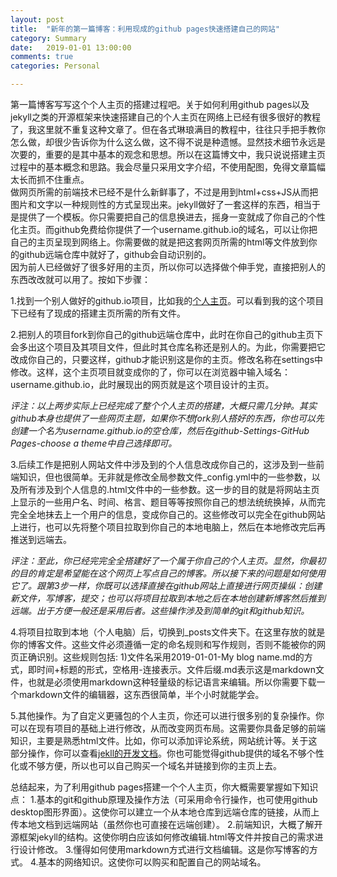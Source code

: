 ```yaml
---
layout: post
title:  "新年的第一篇博客：利用现成的github pages快速搭建自己的网站"
category: Summary
date:   2019-01-01 13:00:00
comments: true
categories: Personal

---  
```


第一篇博客写写这个个人主页的搭建过程吧。关于如何利用github pages以及jekyll之类的开源框架来快速搭建自己的个人主页在网络上已经有很多很好的教程了，我这里就不重复这种文章了。但在各式琳琅满目的教程中，往往只手把手教你怎么做，却很少告诉你为什么这么做，这不得不说是种遗憾。显然技术细节永远是次要的，重要的是其中基本的观念和思想。所以在这篇博文中，我只说说搭建主页过程中的基本概念和思路。我会尽量只采用文字介绍，不使用配图，免得文章篇幅太长而抓不住重点。  
做网页所需的前端技术已经不是什么新鲜事了，不过是用到html+css+JS从而把图片和文字以一种规则性的方式呈现出来。jekyll做好了一套这样的东西，相当于是提供了一个模板。你只需要把自己的信息换进去，摇身一变就成了你自己的个性化主页。而github免费给你提供了一个username.github.io的域名，可以让你把自己的主页呈现到网络上。你需要做的就是把这套网页所需的html等文件放到你的github远端仓库中就好了，github会自动识别的。  
因为前人已经做好了很多好用的主页，所以你可以选择做个伸手党，直接把别人的东西改改就可以用了。按如下步骤：

1.找到一个别人做好的github.io项目，比如我的[个人主页](http://github.com/2012ZGZYY/2012ZGZYY.github.io/)。可以看到我的这个项目下已经有了现成的搭建主页所需的所有文件。

2.把别人的项目fork到你自己的github远端仓库中，此时在你自己的github主页下会多出这个项目及其项目文件，但此时其仓库名称还是别人的。为此，你需要把它改成你自己的，只要这样，github才能识别这是你的主页。修改名称在settings中修改。这样，这个主页项目就变成你的了，你可以在浏览器中输入域名：username.github.io，此时展现出的网页就是这个项目设计的主页。

  *评注：以上两步实际上已经完成了整个个人主页的搭建，大概只需几分钟。其实github本身也提供了一些网页主题，如果你不想fork别人搭好的东西，你也可以先创建一个名为username.github.io的空仓库，然后在github-Settings-GitHub Pages-choose a theme中自己选择即可。*

3.后续工作是把别人网站文件中涉及到的个人信息改成你自己的，这涉及到一些前端知识，但也很简单。无非就是修改全局参数文件_config.yml中的一些参数，以及所有涉及到个人信息的.html文件中的一些参数。这一步的目的就是将网站主页上显示的一些用户名、时间、格言、题目等等按照你自己的想法统统换掉，从而完完全全地抹去上一个用户的信息，变成你自己的。这些修改可以完全在github网站上进行，也可以先将整个项目拉取到你自己的本地电脑上，然后在本地修改完后再推送到远端去。

  *评注：至此，你已经完完全全搭建好了一个属于你自己的个人主页。显然，你最初的目的肯定是希望能在这个网页上写点自己的博客。所以接下来的问题是如何使用它了。跟第3步一样，你既可以选择直接在github网站上直接进行网页操纵：创建新文件，写博客，提交；也可以将项目拉取到本地之后在本地创建新博客然后推到远端。出于方便一般还是采用后者。这些操作涉及到简单的git和github知识。*

4.将项目拉取到本地（个人电脑）后，切换到_posts文件夹下。在这里存放的就是你的博客文件。这些文件必须遵循一定的命名规则和写作规则，否则不能被你的网页正确识别。这些规则包括: 1)文件名采用2019-01-01-My blog name.md的方式，即时间+标题的形式，空格用-连接表示。文件后缀.md表示这是markdown文件，也就是必须使用markdown这种轻量级的标记语言来编辑。所以你需要下载一个markdown文件的编辑器，这东西很简单，半个小时就能学会。

5.其他操作。为了自定义更骚包的个人主页，你还可以进行很多别的复杂操作。你可以在现有项目的基础上进行修改，从而改变网页布局。这需要你具备足够的前端知识，主要是熟悉html文件。比如，你可以添加评论系统，网站统计等。关于这部分操作，你可以查看[jekll的开发文档](https://www.jekyll.com.cn/)。你也可能觉得github提供的域名不够个性化或不够方便，所以也可以自己购买一个域名并链接到你的主页上去。

总结起来，为了利用github pages搭建一个个人主页，你大概需要掌握如下知识点：
1.基本的git和github原理及操作方法（可采用命令行操作，也可使用github desktop图形界面）。这使你可以建立一个从本地仓库到远端仓库的链接，从而上传本地文档到远端网站（虽然你也可直接在远端创建）。
2.前端知识，大概了解开源框架jekyll的结构。这使你明白应该如何修改编辑.html等文件并按自己的需求进行设计修改。
3.懂得如何使用markdown方式进行文档编辑。这是你写博客的方式。
4.基本的网络知识。这使你可以购买和配置自己的网站域名。
